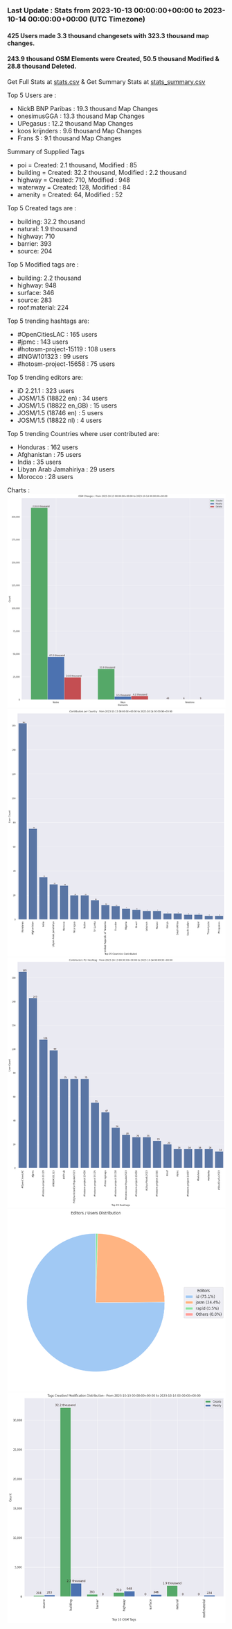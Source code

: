 ### Last Update : Stats from 2023-10-13 00:00:00+00:00 to 2023-10-14 00:00:00+00:00 (UTC Timezone)

#### 425 Users made 3.3 thousand changesets with 323.3 thousand map changes.
#### 243.9 thousand OSM Elements were Created, 50.5 thousand Modified & 28.8 thousand Deleted.
Get Full Stats at [stats.csv](/stats/hotosm/Daily/stats.csv)
 & Get Summary Stats at [stats_summary.csv](/stats/hotosm/Daily/stats_summary.csv)

Top 5 Users are : 
- NickB BNP Paribas : 19.3 thousand Map Changes
- onesimusGGA : 13.3 thousand Map Changes
- UPegasus : 12.2 thousand Map Changes
- koos krijnders : 9.6 thousand Map Changes
- Frans S : 9.1 thousand Map Changes

Summary of Supplied Tags
- poi = Created: 2.1 thousand, Modified : 85
- building = Created: 32.2 thousand, Modified : 2.2 thousand
- highway = Created: 710, Modified : 948
- waterway = Created: 128, Modified : 84
- amenity = Created: 64, Modified : 52


Top 5 Created tags are :
- building: 32.2 thousand
- natural: 1.9 thousand
- highway: 710
- barrier: 393
- source: 204


Top 5 Modified tags are :
- building: 2.2 thousand
- highway: 948
- surface: 346
- source: 283
- roof:material: 224


Top 5 trending hashtags are:
- #OpenCitiesLAC : 165 users
- #jpmc : 143 users
- #hotosm-project-15119 : 108 users
- #INGW101323 : 99 users
- #hotosm-project-15658 : 75 users


Top 5 trending editors are:
- iD 2.21.1 : 323 users
- JOSM/1.5 (18822 en) : 34 users
- JOSM/1.5 (18822 en_GB) : 15 users
- JOSM/1.5 (18746 en) : 5 users
- JOSM/1.5 (18822 nl) : 4 users


Top 5 trending Countries where user contributed are:
- Honduras : 162 users
- Afghanistan : 75 users
- India : 35 users
- Libyan Arab Jamahiriya : 29 users
- Morocco : 28 users


 Charts : 
![Alt text](./stats_osm_changes.png) 
![Alt text](./stats_users_per_country.png) 
![Alt text](./stats_users_per_hashtag.png) 
![Alt text](./stats_editors_pie_chart.png) 
![Alt text](./stats_tags.png) 
